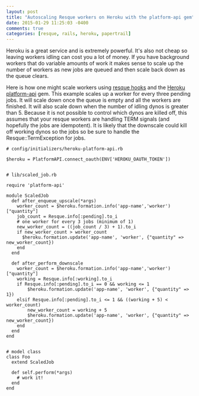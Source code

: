 ```yaml
---
layout: post
title: "Autoscaling Resque workers on Heroku with the platform-api gem"
date: 2015-01-29 11:25:03 -0400
comments: true
categories: [resque, rails, heroku, papertrail]
---
```


Heroku is a great service and is extremely powerful. It's also not cheap so leaving workers idling can cost you a lot of money.
If you have background workers that do variable amounts of work it makes sense to scale up the number of workers as new jobs
are queued and then scale back down as the queue clears.

Here is how one might scale workers using [resque hooks](https://github.com/resque/resque/blob/master/docs/HOOKS.md) and the [Heroku platform-api](https://github.com/heroku/platform-api) gem.
This example scales up a worker for every three pending jobs. It will scale down once the queue is empty and
all the workers are finished. It will also scale down when the number of idling dynos is greater than 5.
Because it is not possible to control which dynos are killed off, this assumes that your resque workers are handling TERM
signals (and hopefully the jobs are idempotent). It is likely that the downscale could kill off working dynos so the jobs so be sure
to handle the Resque::TermException for jobs.


```
# config/initializers/heroku-platform-api.rb

$heroku = PlatformAPI.connect_oauth(ENV['HEROKU_OAUTH_TOKEN'])


# lib/scaled_job.rb

require 'platform-api'

module ScaledJob
  def after_enqueue_upscale(*args)
    worker_count = $heroku.formation.info('app-name','worker')["quantity"]
    job_count = Resque.info[:pending].to_i
    # one worker for every 3 jobs (minimum of 1)
    new_worker_count = ((job_count / 3) + 1).to_i
    if new_worker_count > worker_count
      $heroku.formation.update('app-name', 'worker', {"quantity" => new_worker_count})
    end
  end

  def after_perform_downscale
    worker_count = $heroku.formation.info('app-name','worker')["quantity"]
    working = Resque.info[:working].to_i
    if Resque.info[:pending].to_i == 0 && working <= 1
        $heroku.formation.update('app-name', 'worker', {"quantity" => 1})
    elsif Resque.info[:pending].to_i <= 1 && ((working + 5) < worker_count)
        new_worker_count = working + 5
        $heroku.formation.update('app-name', 'worker', {"quantity" => new_worker_count})
    end
  end
end


# model class
class Foo
  extend ScaledJob

  def self.perform(*args)
    # work it!
  end
end
```


